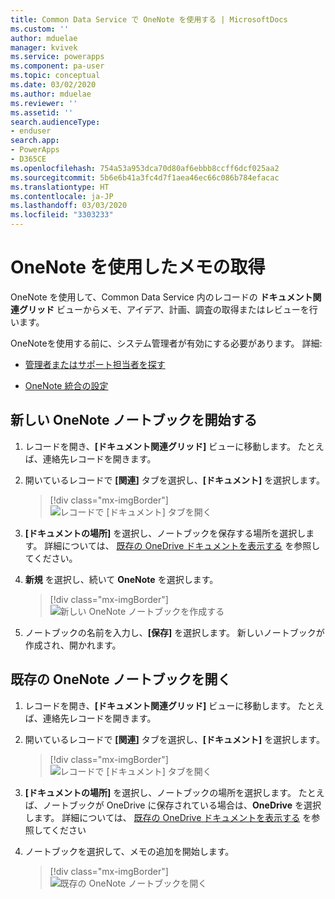 ```yaml
---
title: Common Data Service で OneNote を使用する | MicrosoftDocs
ms.custom: ''
author: mduelae
manager: kvivek
ms.service: powerapps
ms.component: pa-user
ms.topic: conceptual
ms.date: 03/02/2020
ms.author: mduelae
ms.reviewer: ''
ms.assetid: ''
search.audienceType:
- enduser
search.app:
- PowerApps
- D365CE
ms.openlocfilehash: 754a53a953dca70d80af6ebbb8ccff6dcf025aa2
ms.sourcegitcommit: 5b6e6b41a3fc4d7f1aea46ec66c086b784efacac
ms.translationtype: HT
ms.contentlocale: ja-JP
ms.lasthandoff: 03/03/2020
ms.locfileid: "3303233"
---
```

# <a name="take-notes-by-using-onenote"></a>OneNote を使用したメモの取得 

OneNote を使用して、Common Data Service 内のレコードの **ドキュメント関連グリッド** ビューからメモ、アイデア、計画、調査の取得またはレビューを行います。

OneNoteを使用する前に、システム管理者が有効にする必要があります。 詳細:

-   [管理者またはサポート担当者を探す](find-admin.md)  

-   [OneNote 統合の設定](https://docs.microsoft.com/power-platform/admin/set-up-onenote-integration-in-dynamics-365)  

## <a name="start-a-new-onenote-notebook"></a>新しい OneNote ノートブックを開始する

1. レコードを開き、**[ドキュメント関連グリッド]** ビューに移動します。 たとえば、連絡先レコードを開きます。

2. 開いているレコードで **[関連]** タブを選択し、**[ドキュメント]** を選択します。
 
    > [!div class="mx-imgBorder"]
    > ![レコードで [ドキュメント] タブを開く](media/onedrive_nav.png "レコードで [ドキュメント] タブを開く")

3. **[ドキュメントの場所]** を選択し、ノートブックを保存する場所を選択します。 詳細については、 [既存の OneDrive ドキュメントを表示する](one-drive.md#view-existing-onedrive-documents) を参照してください。

4. **新規** を選択し、続いて **OneNote** を選択します。 

    > [!div class="mx-imgBorder"]
    > ![新しい OneNote ノートブックを作成する](media/onenote.png "新しい OneNote ノートブックの作成")

5. ノートブックの名前を入力し、**[保存]** を選択します。 新しいノートブックが作成され、開かれます。

## <a name="open-an-existing-onenote-notebook"></a>既存の OneNote ノートブックを開く

1. レコードを開き、**[ドキュメント関連グリッド]** ビューに移動します。 たとえば、連絡先レコードを開きます。

2. 開いているレコードで **[関連]** タブを選択し、**[ドキュメント]** を選択します。
 
    > [!div class="mx-imgBorder"]
    > ![レコードで [ドキュメント] タブを開く](media/onedrive_nav.png "レコードで [ドキュメント] タブを開く")

3. **[ドキュメントの場所]** を選択し、ノートブックの場所を選択します。 たとえば、ノートブックが OneDrive に保存されている場合は、**OneDrive** を選択します。 詳細については、 [既存の OneDrive ドキュメントを表示する](one-drive.md#view-existing-onedrive-documents) を参照してください

4. ノートブックを選択して、メモの追加を開始します。
 
    > [!div class="mx-imgBorder"]
    > ![既存の OneNote ノートブックを開く](media/existing_onenote.png "既存の OneNote ノートブックを開く")
